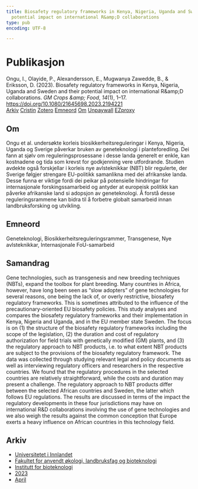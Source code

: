 ```yaml
---
title: Biosafety regulatory frameworks in Kenya, Nigeria, Uganda and Sweden and their
  potential impact on international R&amp;D collaborations
type: pub
encoding: UTF-8

---
```

<h1>Publikasjon</h1>
<article id="csl-bib-container-D4SJQS2K" class="csl-bib-container">
  <div class="csl-bib-body"> <div class="csl-entry">Ongu, I., Olayide, P., Alexandersson, E., Mugwanya Zawedde, B., &#38; Eriksson, D. (2023). Biosafety regulatory frameworks in Kenya, Nigeria, Uganda and Sweden and their potential impact on international R&#38;amp;D collaborations. <i>GM Crops &#38;amp; Food</i>, <i>14</i>(1), 1–17. <a href="https://doi.org/10.1080/21645698.2023.2194221">https://doi.org/10.1080/21645698.2023.2194221</a></div> </div>
  <div class="csl-bib-buttons">
    <a href="#taxonomy-article-D4SJQS2K" alt="archive" class="csl-bib-button">Arkiv</a>
    <a href="https://app.cristin.no/results/show.jsf?id=2140521" alt="Cristin" class="csl-bib-button">Cristin</a>
    <a href="http://zotero.org/groups/5881554/items/D4SJQS2K" alt="Zotero" class="csl-bib-button">Zotero</a>
    <a href="#keywords-article-D4SJQS2K" alt="keywords" class="csl-bib-button">Emneord</a>
    <a href="#about-article-D4SJQS2K" alt="about_pub" class="csl-bib-button">Om</a>
    <a href="https://doi.org/10.1080/21645698.2023.2194221" alt="Unpaywall" class="csl-bib-button">Unpaywall</a>
    <a href="https://doi.org/10.1080/21645698.2023.2194221" alt="EZproxy" class="csl-bib-button">EZproxy</a>
  </div>
  <div id="csl-bib-meta-container-D4SJQS2K"></div>
</article>
<div id="csl-bib-meta-D4SJQS2K" class="csl-bib-meta">
  <article id="about-article-D4SJQS2K" class="about_pub-article">
    <h1>Om</h1>
    Ongu et al. undersøkte korleis biosikkerheitsreguleringar i Kenya, Nigeria, Uganda og Sverige påverkar bruken av geneteknologi i planteforedling. Dei fann at sjølv om reguleringsprosessane i desse landa generelt er enkle, kan kostnadene og tida som krevst for godkjenning vere utfordrande. Studien avdekte også forskjellar i korleis nye avlsteknikkar (NBT) blir regulerte, der Sverige følgjer strengare EU-politikk samanlikna med dei afrikanske landa. Desse funna er viktige fordi dei peikar på potensielle hindringar for internasjonale forskingssamarbeid og antyder at europeisk politikk kan påverke afrikanske land si adopsjon av geneteknologi. Å forstå desse reguleringsrammene kan bidra til å forbetre globalt samarbeid innan landbruksforsking og utvikling.
  </article>
  <article id="keywords-article-D4SJQS2K" class="keywords-article">
    <h1>Emneord</h1>
    Geneteknologi, Biosikkerheitsreguleringsrammer, Transgenese, Nye avlsteknikkar, Internasjonale FoU-samarbeid
  </article>
  <article id="abstract-article-D4SJQS2K" class="abstract-article">
    <h1>Samandrag</h1>
    Gene technologies, such as transgenesis and new breeding techniques (NBTs), expand the toolbox for plant breeding. Many countries in Africa, however, have long been seen as “slow adopters” of gene technologies for several reasons, one being the lack of, or overly restrictive, biosafety regulatory frameworks. This is sometimes attributed to the influence of the precautionary-oriented EU biosafety policies. This study analyses and compares the biosafety regulatory frameworks and their implementation in Kenya, Nigeria and Uganda, and in the EU member state Sweden. The focus is on (1) the structure of the biosafety regulatory frameworks including the scope of the legislation, (2) the duration and cost of regulatory authorization for field trials with genetically modified (GM) plants, and (3) the regulatory approach to NBT products, i.e. to what extent NBT products are subject to the provisions of the biosafety regulatory framework. The data was collected through studying relevant legal and policy documents as well as interviewing regulatory officers and researchers in the respective countries. We found that the regulatory procedures in the selected countries are relatively straightforward, while the costs and duration may present a challenge. The regulatory approach to NBT products differ between the selected African countries and Sweden, the latter which follows EU regulations. The results are discussed in terms of the impact the regulatory developments in these four jurisdictions may have on international R&D collaborations involving the use of gene technologies and we also weigh the results against the common conception that Europe exerts a heavy influence on African countries in this technology field.
  </article>
  <article id="taxonomy-article-D4SJQS2K" class="taxonomy-article">
    <h1>Arkiv</h1>
    <ul>
      <li>
        <a href="/nn/archive/?key=3DCRN523">Universitetet i Innlandet</a>
      </li>
      <li>
        <a href="/nn/archive/?key=T77LXH6D">Fakultet for anvendt økologi, landbruksfag og bioteknologi</a>
      </li>
      <li>
        <a href="/nn/archive/?key=VL6KDQ85">Institutt for bioteknologi</a>
      </li>
      <li>
        <a href="/nn/archive/?key=IK56H2PP">2023</a>
      </li>
      <li>
        <a href="/nn/archive/?key=GVDSHFDV">April</a>
      </li>
    </ul>
  </article>
</div>
